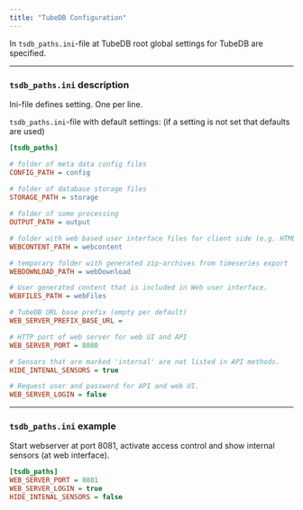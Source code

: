 ```yaml
---
title: "TubeDB Configuration"
---
```


In `tsdb_paths.ini`-file at TubeDB root global settings for TubeDB are specified.

---
### `tsdb_paths.ini` description

Ini-file defines setting. One per line.

`tsdb_paths.ini`-file with default settings: (if a setting is not set that defaults are used)
~~~ ini
[tsdb_paths]

# folder of meta data config files  
CONFIG_PATH = config
 
# folder of database storage files
STORAGE_PATH = storage

# folder of some processing
OUTPUT_PATH = output

# folder with web based user interface files for client side (e.g. HTML, JavaScript).
WEBCONTENT_PATH = webcontent

# temporary folder with generated zip-archives from timeseries export
WEBDOWNLOAD_PATH = webDownload

# User generated content that is included in Web user interface.
WEBFILES_PATH = webFiles

# TubeDB URL base prefix (empty per default)
WEB_SERVER_PREFIX_BASE_URL = 

# HTTP port of web server for web UI and API
WEB_SERVER_PORT = 8080

# Sensors that are marked 'internal' are not listed in API methods.
HIDE_INTENAL_SENSORS = true

# Request user and password for API and web UI.
WEB_SERVER_LOGIN = false
~~~

---
### `tsdb_paths.ini` example

Start webserver at port 8081, activate access control and show internal sensors (at web interface).

~~~ ini
[tsdb_paths]
WEB_SERVER_PORT = 8081
WEB_SERVER_LOGIN = true
HIDE_INTENAL_SENSORS = false
~~~